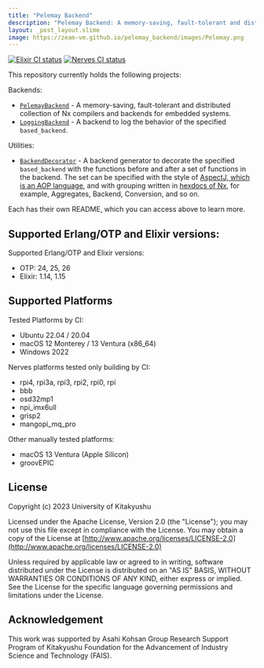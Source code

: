 ```yaml
---
title: "Pelemay Backend"
description: "Pelemay Backend: A memory-saving, fault-tolerant and distributed collection of Nx compilers and backends for embedded systems."
layout: _post_layout.slime
image: https://zeam-vm.github.io/pelemay_backend/images/Pelemay.png
---
```

[![Elixir CI status](https://github.com/zeam-vm/pelemay_backend/actions/workflows/ci.yml/badge.svg)](https://github.com/zeam-vm/pelemay_backend/actions/workflows/ci.yml/badge.svg) [![Nerves CI status](https://github.com/zeam-vm/pelemay_backend/actions/workflows/nerves-build.yml/badge.svg)](https://github.com/zeam-vm/pelemay_backend/actions/workflows/nerves-build.yml/badge.svg)


This repository currently holds the following projects:

Backends:

* [`PelemayBackend`](https://github.com/zeam-vm/pelemay_backend/tree/main/backends/pelemay_backend#readme) - A memory-saving, fault-tolerant and distributed collection of Nx compilers and backends for embedded systems.
* [`LoggingBackend`](https://github.com/zeam-vm/pelemay_backend/blob/main/backends/logging_backend#readme) - A backend to log the behavior of the specified `based_backend`.

Utilities:

* [`BackendDecorator`](https://github.com/zeam-vm/pelemay_backend/blob/main/utilities/backend_decorator#readme) - A backend generator to decorate the specified `based_backend` with the functions before and after a set of functions in the backend. The set can be specified with the style of [AspectJ, which is an AOP language](https://en.wikipedia.org/wiki/Aspect-oriented_programming), and with grouping written in [hexdocs of Nx](https://hexdocs.pm/nx/Nx.html), for example, Aggregates, Backend, Conversion, and so on.

Each has their own README, which you can access above to learn more.

## Supported Erlang/OTP and Elixir versions:

Supported Erlang/OTP and Elixir versions:

* OTP: 24, 25, 26
* Elixir: 1.14, 1.15

## Supported Platforms

Tested Platforms by CI:

* Ubuntu 22.04 / 20.04
* macOS 12 Monterey / 13 Ventura (x86_64)
* Windows 2022

Nerves platforms tested only building by CI:

* rpi4, rpi3a, rpi3, rpi2, rpi0, rpi
* bbb
* osd32mp1
* npi_imx6ull
* grisp2
* mangopi_mq_pro

Other manually tested platforms:

* macOS 13 Ventura (Apple Silicon)
* groovEPIC

## License

Copyright (c) 2023 University of Kitakyushu

Licensed under the Apache License, Version 2.0 (the "License");
you may not use this file except in compliance with the License.
You may obtain a copy of the License at [http://www.apache.org/licenses/LICENSE-2.0](http://www.apache.org/licenses/LICENSE-2.0)

Unless required by applicable law or agreed to in writing, software
distributed under the License is distributed on an "AS IS" BASIS,
WITHOUT WARRANTIES OR CONDITIONS OF ANY KIND, either express or implied.
See the License for the specific language governing permissions and
limitations under the License.

## Acknowledgement

This work was supported by Asahi Kohsan Group Research Support Program of Kitakyushu Foundation for the Advancement of Industry Science and Technology (FAIS).
